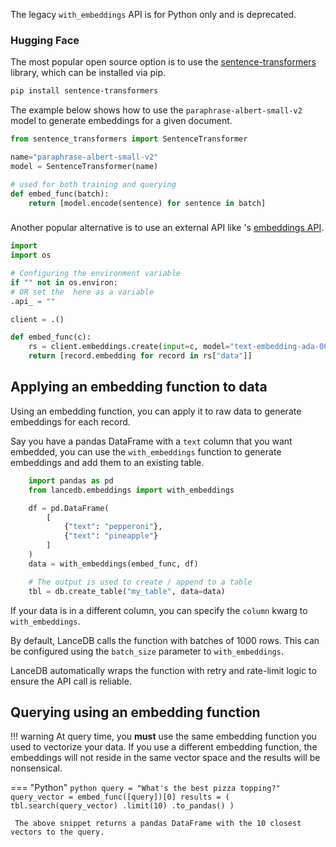 The legacy `with_embeddings` API is for Python only and is deprecated.

### Hugging Face

The most popular open source option is to use the [sentence-transformers](https://www.sbert.net/) 
library, which can be installed via pip.

```bash
pip install sentence-transformers
```

The example below shows how to use the `paraphrase-albert-small-v2` model to generate embeddings 
for a given document.

```python
from sentence_transformers import SentenceTransformer

name="paraphrase-albert-small-v2"
model = SentenceTransformer(name)

# used for both training and querying
def embed_func(batch):
    return [model.encode(sentence) for sentence in batch]
```


### 

Another popular alternative is to use an external API like 's [embeddings API](https://platform..com/docs/guides/embeddings/what-are-embeddings).

```python
import 
import os

# Configuring the environment variable 
if "" not in os.environ:
# OR set the  here as a variable
.api_ = ""

client = .()

def embed_func(c):    
    rs = client.embeddings.create(input=c, model="text-embedding-ada-002")
    return [record.embedding for record in rs["data"]]
```


## Applying an embedding function to data

Using an embedding function, you can apply it to raw data
to generate embeddings for each record.

Say you have a pandas DataFrame with a `text` column that you want embedded,
you can use the `with_embeddings` function to generate embeddings and add them to 
an existing table.

```python
    import pandas as pd
    from lancedb.embeddings import with_embeddings

    df = pd.DataFrame(
        [
            {"text": "pepperoni"},
            {"text": "pineapple"}
        ]
    )
    data = with_embeddings(embed_func, df)

    # The output is used to create / append to a table
    tbl = db.create_table("my_table", data=data)
```

If your data is in a different column, you can specify the `column` kwarg to `with_embeddings`.

By default, LanceDB calls the function with batches of 1000 rows. This can be configured
using the `batch_size` parameter to `with_embeddings`.

LanceDB automatically wraps the function with retry and rate-limit logic to ensure the 
API call is reliable.

## Querying using an embedding function

!!! warning
    At query time, you **must** use the same embedding function you used to vectorize your data.
    If you use a different embedding function, the embeddings will not reside in the same vector
    space and the results will be nonsensical.

=== "Python"
     ```python
     query = "What's the best pizza topping?"
     query_vector = embed_func([query])[0]
     results = (
        tbl.search(query_vector)
        .limit(10)
        .to_pandas()
     )
     ```

     The above snippet returns a pandas DataFrame with the 10 closest vectors to the query.
